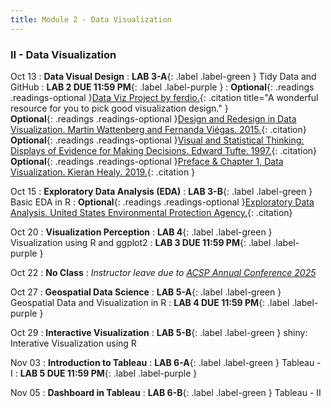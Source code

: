 ```yaml
---
title: Module 2 - Data Visualization
---
```


<h3 style="text-align: left; font-weight: bold;">II - Data Visualization</h3> 

 
Oct 13
: **Data Visual Design**
: **LAB 3-A**{: .label .label-green } Tidy Data and GitHub
: **LAB 2 DUE 11:59 PM**{: .label .label-purple }
: <!-- Readings --> **Optional**{: .readings .readings-optional }[Data Viz Project by ferdio.](https://datavizproject.com){: .citation title="A wonderful resource for you to pick good visualization design." }<br>
**Optional**{: .readings .readings-optional }[Design and Redesign in Data Visualization. Martin Wattenberg and Fernanda Viégas. 2015.](https://medium.com/@hint_fm/design-and-redesign-4ab77206cf9){: .citation}<br>
**Optional**{: .readings .readings-optional }[Visual and Statistical Thinking: Displays of Evidence for Making Decisions. Edward Tufte. 1997.](https://staff.washington.edu/yohaoyu/data-analytics-visualization/Visual-and-Statistical-Thinking.pdf){: .citation} <br>
**Optional**{: .readings .readings-optional }[Preface & Chapter 1, Data Visualization. Kieran Healy. 2019.](https://staff.washington.edu/yohaoyu/data-analytics-visualization/Data-Visualization-A-Practical-Introduction.pdf){: .citation }

Oct 15
: **Exploratory Data Analysis (EDA)**
: **LAB 3-B**{: .label .label-green } Basic EDA in R
: **Optional**{: .readings .readings-optional }[Exploratory Data Analysis. United States Environmental Protection Agency.](https://www.epa.gov/caddis/exploratory-data-analysis){: .citation}

Oct 20
: **Visualization Perception**
: **LAB 4**{: .label .label-green } Visualization using R and ggplot2 
: **LAB 3 DUE 11:59 PM**{: .label .label-purple }

Oct 22
: **No Class**
: *Instructor leave due to [ACSP Annual Conference 2025](https://www.acsp.org/page/ConfAbout)*

Oct 27
: **Geospatial Data Science**
: **LAB 5-A**{: .label .label-green } Geospatial Data and Visualization in R
: **LAB 4 DUE 11:59 PM**{: .label .label-purple }

Oct 29
: **Interactive Visualization**
: **LAB 5-B**{: .label .label-green } shiny: Interative Visualization using R

Nov 03
: **Introduction to Tableau**
: **LAB 6-A**{: .label .label-green } Tableau - I
: **LAB 5 DUE 11:59 PM**{: .label .label-purple }

Nov 05
: **Dashboard in Tableau**
: **LAB 6-B**{: .label .label-green } Tableau - II



